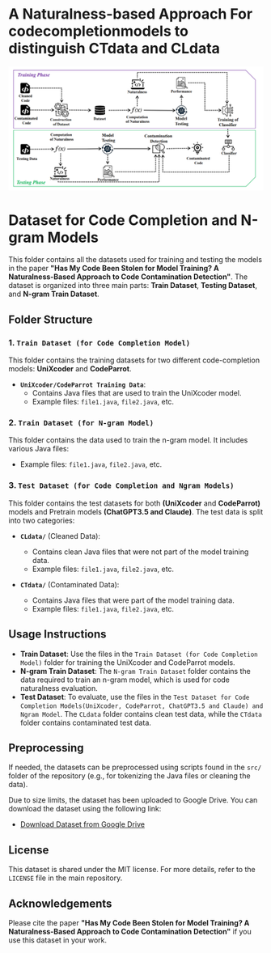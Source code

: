# A Naturalness-based Approach For codecompletionmodels to distinguish CTdata and CLdata
![Overview](Overview.PNG)


# Dataset for Code Completion and N-gram Models

This folder contains all the datasets used for training and testing the models in the paper **"Has My Code Been Stolen for Model Training? A Naturalness-Based Approach to Code Contamination Detection"**. The dataset is organized into three main parts: **Train Dataset**, **Testing Dataset**, and **N-gram Train Dataset**.

## Folder Structure

### 1. `Train Dataset (for Code Completion Model)`
This folder contains the training datasets for two different code-completion models: **UniXcoder** and **CodeParrot**.

- **`UniXcoder/CodeParrot Training Data`**: 
    - Contains Java files that are used to train the UniXcoder model.
    - Example files: `file1.java`, `file2.java`, etc.
    
### 2. `Train Dataset (for N-gram Model)`
This folder contains the data used to train the n-gram model. It includes various Java files:

- Example files: `file1.java`, `file2.java`, etc.


### 3. `Test Dataset (for Code Completion and Ngram Models)`
This folder contains the test datasets for both **(UniXcoder** and **CodeParrot)** models and Pretrain models **(ChatGPT3.5 and Claude)**. The test data is split into two categories:

- **`CLdata/`** (Cleaned Data):
    - Contains clean Java files that were not part of the model training data.
    - Example files: `file1.java`, `file2.java`, etc.
  
- **`CTdata/`** (Contaminated Data):
    - Contains Java files that were part of the model training data.
    - Example files: `file1.java`, `file2.java`, etc.


## Usage Instructions

- **Train Dataset**: Use the files in the `Train Dataset (for Code Completion Model)` folder for training the UniXcoder and CodeParrot models.
- **N-gram Train Dataset**: The `N-gram Train Dataset` folder contains the data required to train an n-gram model, which is used for code naturalness evaluation.
- **Test Dataset**: To evaluate, use the files in the `Test Dataset for Code Completion Models(UniXcoder, CodeParrot, ChatGPT3.5 and Claude) and Ngram Model`. The `CLdata` folder contains clean test data, while the `CTdata` folder contains contaminated test data.


## Preprocessing

If needed, the datasets can be preprocessed using scripts found in the `src/` folder of the repository (e.g., for tokenizing the Java files or cleaning the data).

Due to size limits, the dataset has been uploaded to Google Drive. You can download the dataset using the following link:

- [Download Dataset from Google Drive](https://drive.google.com/file/d/17K12pXvbPytSzSRPzBlPK6GfulJHsbWg/view?usp=sharing)

## License


This dataset is shared under the MIT license. For more details, refer to the `LICENSE` file in the main repository.

## Acknowledgements

Please cite the paper **"Has My Code Been Stolen for Model Training? A Naturalness-Based Approach to Code Contamination Detection"** if you use this dataset in your work.
